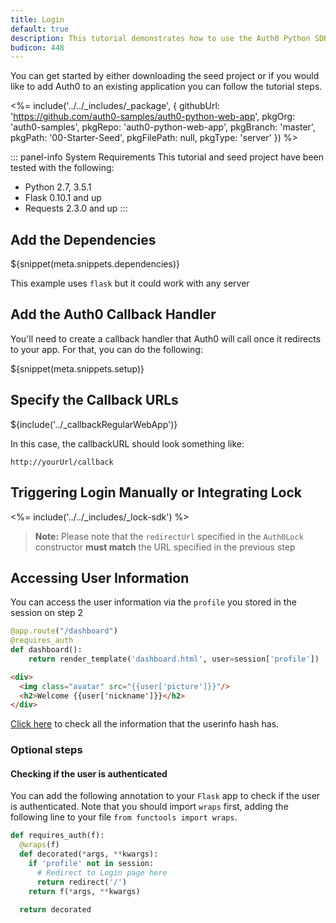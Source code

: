 ```yaml
---
title: Login
default: true
description: This tutorial demonstrates how to use the Auth0 Python SDK to add authentication and authorization to your web app
budicon: 448
---
```


You can get started by either downloading the seed project or if you would like to add Auth0 to an existing application you can follow the tutorial steps.

<%= include('../../_includes/_package', {
  githubUrl: 'https://github.com/auth0-samples/auth0-python-web-app',
  pkgOrg: 'auth0-samples',
  pkgRepo: 'auth0-python-web-app',
  pkgBranch: 'master',
  pkgPath: '00-Starter-Seed',
  pkgFilePath: null,
  pkgType: 'server'
}) %>

::: panel-info System Requirements
This tutorial and seed project have been tested with the following:

* Python 2.7, 3.5.1
* Flask 0.10.1 and up
* Requests 2.3.0 and up
:::



## Add the Dependencies

${snippet(meta.snippets.dependencies)}

This example uses `flask` but it could work with any server

## Add the Auth0 Callback Handler

You'll need to create a callback handler that Auth0 will call once it redirects to your app. For that, you can do the following:

${snippet(meta.snippets.setup)}

## Specify the Callback URLs

${include('../_callbackRegularWebApp')}

In this case, the callbackURL should look something like:

```
http://yourUrl/callback
```

## Triggering Login Manually or Integrating Lock

<%= include('../../_includes/_lock-sdk') %>

> **Note:** Please note that the `redirectUrl` specified in the `Auth0Lock` constructor **must match** the URL specified in the previous step

## Accessing User Information

You can access the user information via the `profile` you stored in the session on step 2

```python
@app.route("/dashboard")
@requires_auth
def dashboard():
    return render_template('dashboard.html', user=session['profile'])

```

```html
<div>
  <img class="avatar" src="{{user['picture']}}"/>
  <h2>Welcome {{user['nickname']}}</h2>
</div>
```

[Click here](/user-profile) to check all the information that the userinfo hash has.

### Optional steps

#### Checking if the user is authenticated

You can add the following annotation to your `Flask` app to check if the user is authenticated. Note that you should import `wraps` first, adding the following line to your file `from functools import wraps`.

```python
def requires_auth(f):
  @wraps(f)
  def decorated(*args, **kwargs):
    if 'profile' not in session:
      # Redirect to Login page here
      return redirect('/')
    return f(*args, **kwargs)

  return decorated
```
